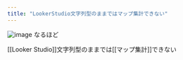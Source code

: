 ```yaml
---
title: "LookerStudio文字列型のままではマップ集計できない"
---
```


![image](https://gyazo.com/c90d6b4dc8b0ef0e5fde2b5920dcd90a/thumb/1000)
なるほど

[[Looker Studio]]文字列型のままでは[[マップ集計]]できない
